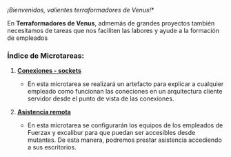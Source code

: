 *¡Bienvenidos, valientes terraformadores de Venus!**

En **Terraformadores de Venus**, admemás de grandes proyectos también necesitamos de tareas que nos faciliten las labores y ayude a la formación de empleados
### Índice de Microtareas:

1. **[Conexiones - sockets](./MT1/mt1.md)**
   - En esta microtarea se realizará un artefacto para explicar a cualquier empleado como funcionan las coneciones en un arquitectura cliente servidor desde el punto de vista de las conexiones.

1. **[Asistencia remota](./MT2/mt2.md)**
   - En esta microtarea se configurarán los equipos de los empleados de Fuerzax y excalibur para que puedan ser accesibles desde mutantes. De esta manera, podremos prestar asistencia accediendo a sus escritorios.